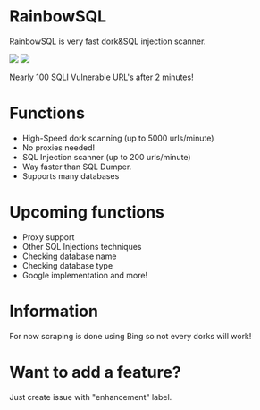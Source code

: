 # RainbowSQL
RainbowSQL is very fast dork&amp;SQL injection scanner.

<img src="https://i.imgur.com/TJX4zn5.png"/>
<img src="https://i.imgur.com/EyQL5Fl.png"/>

Nearly 100 SQLI Vulnerable URL's after 2 minutes!          
# Functions         
* High-Speed dork scanning (up to 5000 urls/minute)            
* No proxies needed!        
* SQL Injection scanner (up to 200 urls/minute)       
* Way faster than SQL Dumper.         
* Supports many databases         

# Upcoming functions          
* Proxy support           
* Other SQL Injections techniques           
* Checking database name      
* Checking database type        
* Google implementation
and more!             

# Information           
For now scraping is done using Bing so not every dorks will work!           

# Want to add a feature?          
Just create issue with "enhancement" label.      
